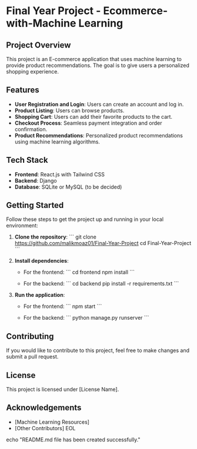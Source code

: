 
# Final Year Project -  Ecommerce-with-Machine Learning 

## Project Overview
This project is an E-commerce application that uses machine learning to provide product recommendations. The goal is to give users a personalized shopping experience.

## Features
- **User Registration and Login**: Users can create an account and log in.
- **Product Listing**: Users can browse products.
- **Shopping Cart**: Users can add their favorite products to the cart.
- **Checkout Process**: Seamless payment integration and order confirmation.
- **Product Recommendations**: Personalized product recommendations using machine learning algorithms.

## Tech Stack
- **Frontend**: React.js with Tailwind CSS
- **Backend**: Django
- **Database**: SQLite or MySQL (to be decided)

## Getting Started
Follow these steps to get the project up and running in your local environment:

1. **Clone the repository**:
   \`\`\`
   git clone https://github.com/malikmoaz01/Final-Year-Project
   cd Final-Year-Project
   \`\`\`

2. **Install dependencies**:
   - For the frontend:
   \`\`\`
   cd frontend
   npm install
   \`\`\`

   - For the backend:
   \`\`\`
   cd backend
   pip install -r requirements.txt
   \`\`\`

3. **Run the application**:
   - For the frontend:
   \`\`\`
   npm start
   \`\`\`

   - For the backend:
   \`\`\`
   python manage.py runserver
   \`\`\`

## Contributing
If you would like to contribute to this project, feel free to make changes and submit a pull request.

## License
This project is licensed under [License Name].

## Acknowledgements
- [Machine Learning Resources]
- [Other Contributors]
EOL

echo "README.md file has been created successfully."
